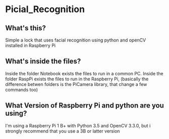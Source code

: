 # Picial_Recognition
## What's this?
Simple a lock that uses facial recognition using python and openCV installed in Raspberry Pi

## What's inside the files?
Inside the folder Notebook exists the files to run in a common PC.
Inside the folder RaspPi exists the files to run in the Raspberry Pi, (basically the difference betwen folders is the PiCamera library, that change a few commands too)

## What Version of Raspberry Pi and python are you using?
I'm using a Raspberry Pi 1 B+ with Python 3.5 and OpenCV 3.3.0, but i strongly recommend that you use a 3B or latter version
